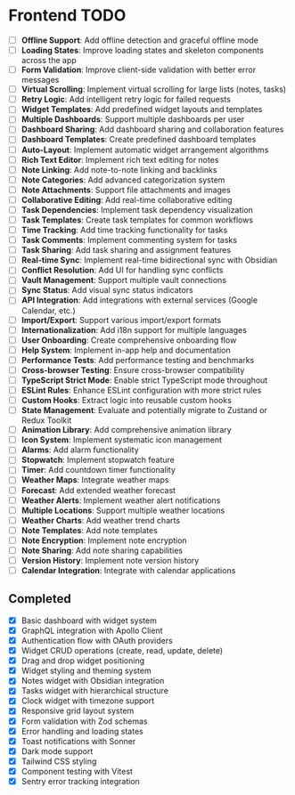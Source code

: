 # Frontend TODO

- [ ] **Offline Support**: Add offline detection and graceful offline mode
- [ ] **Loading States**: Improve loading states and skeleton components across the app
- [ ] **Form Validation**: Improve client-side validation with better error messages
- [ ] **Virtual Scrolling**: Implement virtual scrolling for large lists (notes, tasks)
- [ ] **Retry Logic**: Add intelligent retry logic for failed requests
- [ ] **Widget Templates**: Add predefined widget layouts and templates
- [ ] **Multiple Dashboards**: Support multiple dashboards per user
- [ ] **Dashboard Sharing**: Add dashboard sharing and collaboration features
- [ ] **Dashboard Templates**: Create predefined dashboard templates
- [ ] **Auto-Layout**: Implement automatic widget arrangement algorithms
- [ ] **Rich Text Editor**: Implement rich text editing for notes
- [ ] **Note Linking**: Add note-to-note linking and backlinks
- [ ] **Note Categories**: Add advanced categorization system
- [ ] **Note Attachments**: Support file attachments and images
- [ ] **Collaborative Editing**: Add real-time collaborative editing
- [ ] **Task Dependencies**: Implement task dependency visualization
- [ ] **Task Templates**: Create task templates for common workflows
- [ ] **Time Tracking**: Add time tracking functionality for tasks
- [ ] **Task Comments**: Implement commenting system for tasks
- [ ] **Task Sharing**: Add task sharing and assignment features
- [ ] **Real-time Sync**: Implement real-time bidirectional sync with Obsidian
- [ ] **Conflict Resolution**: Add UI for handling sync conflicts
- [ ] **Vault Management**: Support multiple vault connections
- [ ] **Sync Status**: Add visual sync status indicators
- [ ] **API Integration**: Add integrations with external services (Google Calendar, etc.)
- [ ] **Import/Export**: Support various import/export formats
- [ ] **Internationalization**: Add i18n support for multiple languages
- [ ] **User Onboarding**: Create comprehensive onboarding flow
- [ ] **Help System**: Implement in-app help and documentation
- [ ] **Performance Tests**: Add performance testing and benchmarks
- [ ] **Cross-browser Testing**: Ensure cross-browser compatibility
- [ ] **TypeScript Strict Mode**: Enable strict TypeScript mode throughout
- [ ] **ESLint Rules**: Enhance ESLint configuration with more strict rules
- [ ] **Custom Hooks**: Extract logic into reusable custom hooks
- [ ] **State Management**: Evaluate and potentially migrate to Zustand or Redux Toolkit
- [ ] **Animation Library**: Add comprehensive animation library
- [ ] **Icon System**: Implement systematic icon management
- [ ] **Alarms**: Add alarm functionality
- [ ] **Stopwatch**: Implement stopwatch feature
- [ ] **Timer**: Add countdown timer functionality
- [ ] **Weather Maps**: Integrate weather maps
- [ ] **Forecast**: Add extended weather forecast
- [ ] **Weather Alerts**: Implement weather alert notifications
- [ ] **Multiple Locations**: Support multiple weather locations
- [ ] **Weather Charts**: Add weather trend charts
- [ ] **Note Templates**: Add note templates
- [ ] **Note Encryption**: Implement note encryption
- [ ] **Note Sharing**: Add note sharing capabilities
- [ ] **Version History**: Implement note version history
- [ ] **Calendar Integration**: Integrate with calendar applications

## Completed

- [x] Basic dashboard with widget system
- [x] GraphQL integration with Apollo Client
- [x] Authentication flow with OAuth providers
- [x] Widget CRUD operations (create, read, update, delete)
- [x] Drag and drop widget positioning
- [x] Widget styling and theming system
- [x] Notes widget with Obsidian integration
- [x] Tasks widget with hierarchical structure
- [x] Clock widget with timezone support
- [x] Responsive grid layout system
- [x] Form validation with Zod schemas
- [x] Error handling and loading states
- [x] Toast notifications with Sonner
- [x] Dark mode support
- [x] Tailwind CSS styling
- [x] Component testing with Vitest
- [x] Sentry error tracking integration
